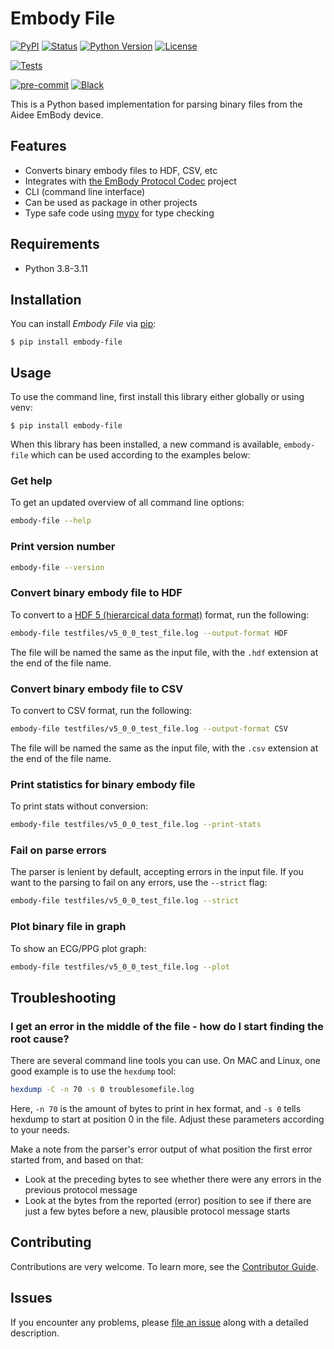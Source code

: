 # Embody File

[![PyPI](https://img.shields.io/pypi/v/embody-file.svg)][pypi_]
[![Status](https://img.shields.io/pypi/status/embody-file.svg)][status]
[![Python Version](https://img.shields.io/pypi/pyversions/embody-file)][python version]
[![License](https://img.shields.io/pypi/l/embody-file)][license]

[![Tests](https://github.com/aidee-health/embody-file/workflows/Tests/badge.svg)][tests]

[![pre-commit](https://img.shields.io/badge/pre--commit-enabled-brightgreen?logo=pre-commit&logoColor=white)][pre-commit]
[![Black](https://img.shields.io/badge/code%20style-black-000000.svg)][black]

[pypi_]: https://pypi.org/project/embody-file/
[status]: https://pypi.org/project/embody-file/
[python version]: https://pypi.org/project/embody-file
[tests]: https://github.com/aidee-health/embody-file/actions?workflow=Tests
[pre-commit]: https://github.com/pre-commit/pre-commit
[black]: https://github.com/psf/black

This is a Python based implementation for parsing binary files from the Aidee EmBody device.

## Features

- Converts binary embody files to HDF, CSV, etc
- Integrates with [the EmBody Protocol Codec](https://github.com/aidee-health/embody-protocol-codec) project
- CLI (command line interface)
- Can be used as package in other projects
- Type safe code using [mypy](https://mypy.readthedocs.io/) for type checking

## Requirements

- Python 3.8-3.11

## Installation

You can install _Embody File_ via [pip]:

```console
$ pip install embody-file
```

## Usage

To use the command line, first install this library either globally or using venv:

```console
$ pip install embody-file
```

When this library has been installed, a new command is available, `embody-file` which can be used according to the examples below:

### Get help

To get an updated overview of all command line options:

```bash
embody-file --help
```

### Print version number

```bash
embody-file --version
```

### Convert binary embody file to HDF

To convert to a [HDF 5 (hierarcical data format)](https://en.wikipedia.org/wiki/Hierarchical_Data_Format) format, run the following:

```bash
embody-file testfiles/v5_0_0_test_file.log --output-format HDF
```

The file will be named the same as the input file, with the `.hdf` extension at the end of the file name.

### Convert binary embody file to CSV

To convert to CSV format, run the following:

```bash
embody-file testfiles/v5_0_0_test_file.log --output-format CSV
```

The file will be named the same as the input file, with the `.csv` extension at the end of the file name.

### Print statistics for binary embody file

To print stats without conversion:

```bash
embody-file testfiles/v5_0_0_test_file.log --print-stats
```

### Fail on parse errors

The parser is lenient by default, accepting errors in the input file. If you want to the parsing to fail on any errors, use the `--strict` flag:

```bash
embody-file testfiles/v5_0_0_test_file.log --strict
```

### Plot binary file in graph

To show an ECG/PPG plot graph:

```bash
embody-file testfiles/v5_0_0_test_file.log --plot
```

## Troubleshooting

### I get an error in the middle of the file - how do I start finding the root cause?

There are several command line tools you can use. On MAC and Linux, one good example is to use the `hexdump` tool:

```bash
hexdump -C -n 70 -s 0 troublesomefile.log
```

Here, `-n 70` is the amount of bytes to print in hex format, and `-s 0` tells hexdump to start at position 0 in the file. Adjust these parameters according to your needs.

Make a note from the parser's error output of what position the first error started from, and based on that:

- Look at the preceding bytes to see whether there were any errors in the previous protocol message
- Look at the bytes from the reported (error) position to see if there are just a few bytes before a new, plausible protocol message starts

## Contributing

Contributions are very welcome.
To learn more, see the [Contributor Guide].

## Issues

If you encounter any problems,
please [file an issue] along with a detailed description.

[file an issue]: https://github.com/aidee-health/embody-file/issues
[pip]: https://pip.pypa.io/

<!-- github-only -->

[license]: https://github.com/aidee-health/embody-file/blob/main/LICENSE
[contributor guide]: https://github.com/aidee-health/embody-file/blob/main/CONTRIBUTING.md
[command-line reference]: https://embody-file.readthedocs.io/en/latest/usage.html
